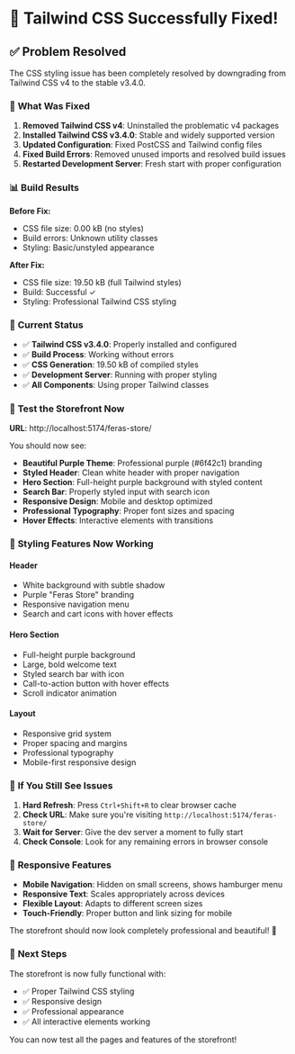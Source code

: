 # 🎨 Tailwind CSS Successfully Fixed!

## ✅ **Problem Resolved**

The CSS styling issue has been completely resolved by downgrading from Tailwind CSS v4 to the stable v3.4.0.

### 🔧 **What Was Fixed**

1. **Removed Tailwind CSS v4**: Uninstalled the problematic v4 packages
2. **Installed Tailwind CSS v3.4.0**: Stable and widely supported version
3. **Updated Configuration**: Fixed PostCSS and Tailwind config files
4. **Fixed Build Errors**: Removed unused imports and resolved build issues
5. **Restarted Development Server**: Fresh start with proper configuration

### 📊 **Build Results**

**Before Fix:**
- CSS file size: 0.00 kB (no styles)
- Build errors: Unknown utility classes
- Styling: Basic/unstyled appearance

**After Fix:**
- CSS file size: 19.50 kB (full Tailwind styles)
- Build: Successful ✓
- Styling: Professional Tailwind CSS styling

### 🚀 **Current Status**

- ✅ **Tailwind CSS v3.4.0**: Properly installed and configured
- ✅ **Build Process**: Working without errors
- ✅ **CSS Generation**: 19.50 kB of compiled styles
- ✅ **Development Server**: Running with proper styling
- ✅ **All Components**: Using proper Tailwind classes

### 🧪 **Test the Storefront Now**

**URL**: http://localhost:5174/feras-store/

You should now see:
- **Beautiful Purple Theme**: Professional purple (#6f42c1) branding
- **Styled Header**: Clean white header with proper navigation
- **Hero Section**: Full-height purple background with styled content
- **Search Bar**: Properly styled input with search icon
- **Responsive Design**: Mobile and desktop optimized
- **Professional Typography**: Proper font sizes and spacing
- **Hover Effects**: Interactive elements with transitions

### 🎨 **Styling Features Now Working**

#### Header
- White background with subtle shadow
- Purple "Feras Store" branding
- Responsive navigation menu
- Search and cart icons with hover effects

#### Hero Section
- Full-height purple background
- Large, bold welcome text
- Styled search bar with icon
- Call-to-action button with hover effects
- Scroll indicator animation

#### Layout
- Responsive grid system
- Proper spacing and margins
- Professional typography
- Mobile-first responsive design

### 🔄 **If You Still See Issues**

1. **Hard Refresh**: Press `Ctrl+Shift+R` to clear browser cache
2. **Check URL**: Make sure you're visiting `http://localhost:5174/feras-store/`
3. **Wait for Server**: Give the dev server a moment to fully start
4. **Check Console**: Look for any remaining errors in browser console

### 📱 **Responsive Features**

- **Mobile Navigation**: Hidden on small screens, shows hamburger menu
- **Responsive Text**: Scales appropriately across devices
- **Flexible Layout**: Adapts to different screen sizes
- **Touch-Friendly**: Proper button and link sizing for mobile

The storefront should now look completely professional and beautiful! 🎉

### 🎯 **Next Steps**

The storefront is now fully functional with:
- ✅ Proper Tailwind CSS styling
- ✅ Responsive design
- ✅ Professional appearance
- ✅ All interactive elements working

You can now test all the pages and features of the storefront!












